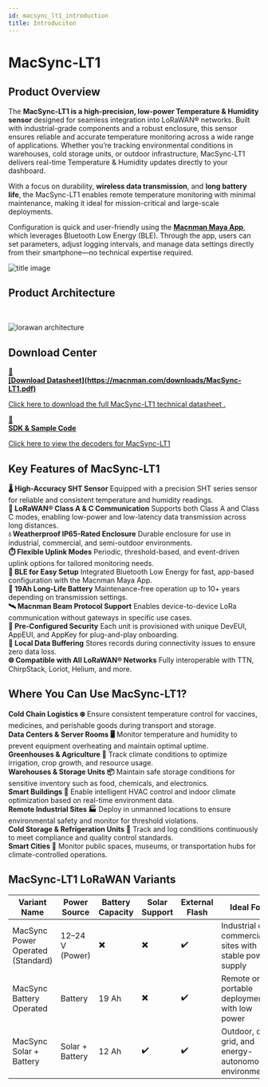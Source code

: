 ```yaml
---
id: macsync_lt1_introduction
title: Introduciton
---
```


# MacSync-LT1

## Product Overview

The **MacSync-LT1 is a high-precision, low-power Temperature & Humidity sensor** designed for seamless integration into LoRaWAN® networks. Built with industrial-grade components and a robust enclosure, this sensor ensures reliable and accurate temperature monitoring across a wide range of applications. Whether you’re tracking environmental conditions in warehouses, cold storage units, or outdoor infrastructure, MacSync-LT1 delivers real-time Temperature & Humidity updates directly to your dashboard.

With a focus on durability, **wireless data transmission**, and **long battery life**, the MacSync-LT1 enables remote temperature monitoring with minimal maintenance, making it ideal for mission-critical and large-scale deployments.

Configuration is quick and user-friendly using the [**Macnman Maya App**](https://play.google.com/store/apps/details?id=com.macnman.app&pcampaignid=web_share), which leverages Bluetooth Low Energy (BLE). Through the app, users can set parameters, adjust logging intervals, and manage data settings directly from their smartphone—no technical expertise required.

![title image](/img/lorawan/sensors/temperaturehumi/tinyy.svg)

## Product Architecture
<br/>

![lorawan architecture](/img/lorawan/lorawan_macsync_archi.svg)

## Download Center

<div className="icon-card-grid">
  <a href="https://drive.google.com/file/d/160C4s1MZkL_QHsDzzE9iVL3f-D2RmYdn/view?usp=sharing" 
  className="icon-card">
    <div className="icon">📂</div>  
    <div>
      <strong>[Download Datasheet](https://macnman.com/downloads/MacSync-LT1.pdf)</strong>
      <p>Click here to download the full MacSync-LT1 technical datasheet
.</p>
    </div>
  </a>
  <a href="https://github.com/MacnMan/LoRa_Module_SDK/tree/main/SDK/LoRaWAN_AT_Slave" 
  className="icon-card">
    <div className="icon">📝</div>
    <div>
      <strong>SDK & Sample Code</strong>
      <p>Click here to view the decoders for MacSync-LT1</p>
    </div>
  </a>
</div>

<div style={{ margin: "2rem 0" }}></div>


## Key Features of MacSync-LT1

<div className="reusable-feature-grid">
  <div className="reusable-feature-card">
    <strong>🌡️ High-Accuracy SHT Sensor</strong>
    Equipped with a precision SHT series sensor for reliable and consistent temperature and humidity readings.
  </div>
  <div className="reusable-feature-card">
    <strong>📡 LoRaWAN® Class A & C Communication</strong>
    Supports both Class A and Class C modes, enabling low-power and low-latency data transmission across long distances.
  </div>
  <div className="reusable-feature-card">
    <strong>💧 Weatherproof IP65-Rated Enclosure</strong>
    Durable enclosure for use in industrial, commercial, and semi-outdoor environments.
  </div>
  <div className="reusable-feature-card">
    <strong>⏱️ Flexible Uplink Modes</strong>
    Periodic, threshold-based, and event-driven uplink options for tailored monitoring needs.
  </div>
  <div className="reusable-feature-card">
    <strong>📲 BLE for Easy Setup</strong>
    Integrated Bluetooth Low Energy for fast, app-based configuration with the Macnman Maya App.
  </div>
  <div className="reusable-feature-card">
    <strong>🔋 19Ah Long-Life Battery</strong>
    Maintenance-free operation up to 10+ years depending on transmission settings.
  </div>
  <div className="reusable-feature-card">
    <strong>🛰️ Macnman Beam Protocol Support</strong>
    Enables device-to-device LoRa communication without gateways in specific use cases.
  </div>
  <div className="reusable-feature-card">
    <strong>🔐 Pre-Configured Security</strong>
    Each unit is provisioned with unique DevEUI, AppEUI, and AppKey for plug-and-play onboarding.
  </div>
  <div className="reusable-feature-card">
    <strong>🧠 Local Data Buffering</strong>
    Stores records during connectivity issues to ensure zero data loss.
  </div>
  <div className="reusable-feature-card">
    <strong>🌐 Compatible with All LoRaWAN® Networks</strong>
    Fully interoperable with TTN, ChirpStack, Loriot, Helium, and more.
  </div>
</div>

## Where You Can Use MacSync-LT1?

<div className="reusable-feature-grid">
  <div className="reusable-feature-card">
    <strong>Cold Chain Logistics ❄️</strong>
    Ensure consistent temperature control for vaccines, medicines, and perishable goods during transport and storage.
  </div>
  <div className="reusable-feature-card">
    <strong>Data Centers & Server Rooms 🖥️</strong>
    Monitor temperature and humidity to prevent equipment overheating and maintain optimal uptime.
  </div>
  <div className="reusable-feature-card">
    <strong>Greenhouses & Agriculture 🌿</strong>
    Track climate conditions to optimize irrigation, crop growth, and resource usage.
  </div>
  <div className="reusable-feature-card">
    <strong>Warehouses & Storage Units 📦</strong>
    Maintain safe storage conditions for sensitive inventory such as food, chemicals, and electronics.
  </div>
  <div className="reusable-feature-card">
    <strong>Smart Buildings 🏢</strong>
    Enable intelligent HVAC control and indoor climate optimization based on real-time environment data.
  </div>
  <div className="reusable-feature-card">
    <strong>Remote Industrial Sites 🏭</strong>
    Deploy in unmanned locations to ensure environmental safety and monitor for threshold violations.
  </div>
  <div className="reusable-feature-card">
    <strong>Cold Storage & Refrigeration Units 🧊</strong>
    Track and log conditions continuously to meet compliance and quality control standards.
  </div>
  <div className="reusable-feature-card">
    <strong>Smart Cities 🌆</strong>
    Monitor public spaces, museums, or transportation hubs for climate-controlled operations.
  </div>
</div>


##  MacSync-LT1 LoRaWAN Variants

<table className="parameter-table">
  <thead>
    <tr>
      <th>Variant Name</th>
      <th>Power Source</th>
      <th>Battery Capacity</th>
      <th>Solar Support</th>
      <th>External Flash</th>
      <th>Ideal For</th>
    </tr>
  </thead>
  <tbody>
    <tr>
      <td>MacSync Power Operated (Standard)</td>
      <td>12–24 V (Power)</td>
      <td>✖️</td>
      <td>✖️</td>
      <td>✔️</td>
      <td>Industrial or commercial sites with stable power supply</td>
    </tr>
    <tr>
      <td>MacSync Battery Operated</td>
      <td>Battery</td>
      <td>19 Ah</td>
      <td>✖️</td>
      <td>✔️</td>
      <td>Remote or portable deployments with low power</td>
    </tr>
    <tr>
      <td>MacSync Solar + Battery</td>
      <td>Solar + Battery</td>
      <td>12 Ah</td>
      <td>✔️</td>
      <td>✔️</td>
      <td>Outdoor, off-grid, and energy-autonomous environments</td>
    </tr>
  </tbody>
</table>
